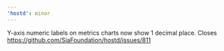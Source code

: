 ```yaml
---
'hostd': minor
---
```


Y-axis numeric labels on metrics charts now show 1 decimal place. Closes https://github.com/SiaFoundation/hostd/issues/811
